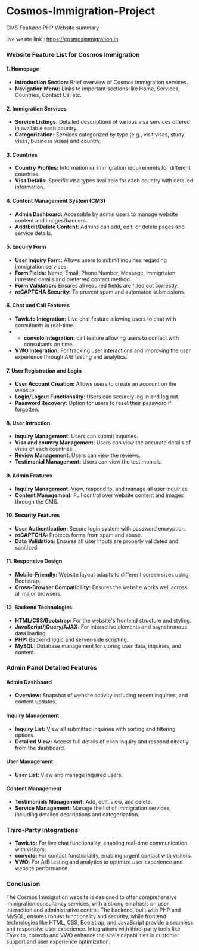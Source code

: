 # Cosmos-Immigration-Project
CMS Featured PHP Website summary

live wesite link : https://cosmosimmigration.in

### **Website Feature List for Cosmos Immigration**

#### **1. Homepage**
- **Introduction Section:** Brief overview of Cosmos Immigration services.
- **Navigation Menu:** Links to important sections like Home, Services, Countries, Contact Us, etc.

#### **2. Immigration Services**
- **Service Listings:** Detailed descriptions of various visa services offered in available each country.
- **Categorization:** Services categorized by type (e.g., visit visas, study visas, business visas) and country.

#### **3. Countries**
- **Country Profiles:** Information on immigration requirements for different countries.
- **Visa Details:** Specific visa types available for each country with detailed information.

#### **4. Content Management System (CMS)**
- **Admin Dashboard:** Accessible by admin users to manage website content and images/banners.
- **Add/Edit/Delete Content:** Admins can add, edit, or delete pages and service details.

#### **5. Enquiry Form**
- **User Inquiry Form:** Allows users to submit inquiries regarding immigration services.
- **Form Fields:** Name, Email, Phone Number, Message, immigrtaion intrested details and preferred contact method.
- **Form Validation:** Ensures all required fields are filled out correctly.
- **reCAPTCHA Security:** To prevent spam and automated submissions.

#### **6. Chat and Call Features**
- **Tawk.to Integration:** Live chat feature allowing users to chat with consultants in real-time.
- - **convolo Integration:** call feature allowing users to contact with consultants on time.
- **VWO Integration:** For tracking user interactions and improving the user experience through A/B testing and analytics.

#### **7. User Registration and Login**
- **User Account Creation:** Allows users to create an account on the website.
- **Login/Logout Functionality:** Users can securely log in and log out.
- **Password Recovery:** Option for users to reset their password if forgotten.

#### **8. User Intraction**
- **Inquiry Management:** Users can submit inquiries.
- **Visa and country Management:** Users can view the accurate details of visas of each countries.
- **Review Management:** Users can view the reviews.
- **Testimonial Management:** Users can view the testimonials.

#### **9. Admin Features**
- **Inquiry Management:** View, respond to, and manage all user inquiries.
- **Content Management:** Full control over website content and images through the CMS.

#### **10. Security Features**
- **User Authentication:** Secure login system with password encryption.
- **reCAPTCHA:** Protects forms from spam and abuse.
- **Data Validation:** Ensures all user inputs are properly validated and sanitized.

#### **11. Responsive Design**
- **Mobile-Friendly:** Website layout adapts to different screen sizes using Bootstrap.
- **Cross-Browser Compatibility:** Ensures the website works well across all major browsers.

#### **12. Backend Technologies**
- **HTML/CSS/Bootstrap:** For the website's frontend structure and styling.
- **JavaScript/jQuery/AJAX:** For interactive elements and asynchronous data loading.
- **PHP:** Backend logic and server-side scripting.
- **MySQL:** Database management for storing user data, inquiries, and content.

### **Admin Panel Detailed Features**

#### **Admin Dashboard**
- **Overview:** Snapshot of website activity including recent inquiries, and content updates.

#### **Inquiry Management**
- **Inquiry List:** View all submitted inquiries with sorting and filtering options.
- **Detailed View:** Access full details of each inquiry and respond directly from the dashboard.

#### **User Management**
- **User List:** View and manage inquired users.

#### **Content Management**
- **Testimonials Management:** Add, edit, view, and delete.
- **Service Management:** Manage the list of immigration services, including detailed descriptions and categorization.

### **Third-Party Integrations**
- **Tawk.to:** For live chat functionality, enabling real-time communication with visitors.
- **convolo:** For contact functionality, enabling urgent contact with visitors.
- **VWO:** For A/B testing and analytics to optimize user experience and website performance.

### **Conclusion**
The Cosmos Immigration website is designed to offer comprehensive immigration consultancy services, with a strong emphasis on user interaction and administrative control. The backend, built with PHP and MySQL, ensures robust functionality and security, while frontend technologies like HTML, CSS, Bootstrap, and JavaScript provide a seamless and responsive user experience. Integrations with third-party tools like Tawk.to, convolo and VWO enhance the site's capabilities in customer support and user experience optimization.
